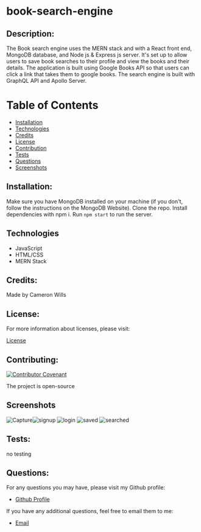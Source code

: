 # book-search-engine

## Description:
The Book search engine uses the MERN stack and with a React front end, MongoDB database, and Node js & Express js server. It's set up to allow users to save book searches to their profile and view the books and their details. The application is built using Google Books API so that users can click a link that takes them to google books. The search engine is built with GraphQL API and Apollo Server.

  # Table of Contents

  - [Installation](#installation)
  - [Technologies](#technologies)
  - [Credits](#credits)
  - [License](#license)
  - [Contribution](#contributing)
  - [Tests](#tests)
  - [Questions](#questions)
  - [Screenshots](#screenshots)

  ## Installation:

   Make sure you have MongoDB installed on your machine (if you don't, follow the instructions on the MongoDB Website). Clone the repo. Install dependencies with npm i. Run ```npm start``` to run the server. 



## Technologies
  - JavaScript
  - HTML/CSS
  - MERN Stack

  ## Credits:

  Made by Cameron Wills


  ## License:

  For more information about licenses, please visit:

  [License](https://opensource.org/licenses/MIT)


  ## Contributing:

  [![Contributor Covenant](https://img.shields.io/badge/Contributor%20Covenant-v2.0%20adopted-ff69b4.svg)](CODE_OF_CONDUCT.md)
  
  The project is open-source

  ## Screenshots
  ![Capture](https://user-images.githubusercontent.com/68020747/103809496-96ddd880-5027-11eb-97a7-e0b54e0cdfce.PNG)![signup](https://user-images.githubusercontent.com/68020747/103809507-9b09f600-5027-11eb-9907-ea1bfbd4055a.PNG)
![login](https://user-images.githubusercontent.com/68020747/103809498-98a79c00-5027-11eb-8c5c-f37654f7d0b9.PNG)
![saved](https://user-images.githubusercontent.com/68020747/103809501-99403280-5027-11eb-959a-777dc48d2a0a.PNG)
![searched](https://user-images.githubusercontent.com/68020747/103809504-9a715f80-5027-11eb-87b0-68a151cc34f6.PNG)
  ## Tests:

  no testing

  
  ## Questions:

  For any questions you may have, please visit my Github profile:
  - [Github Profile](https://github.com/leigh-pfeiffer)

  If you have any additional questions, feel free to email them to me:
  - [Email](leigh.pfeiffer@gmail.com)
